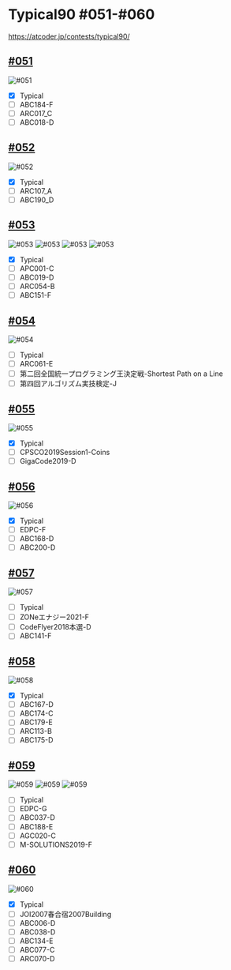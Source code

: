 # Typical90  #051-#060
https://atcoder.jp/contests/typical90/

## [#051](https://atcoder.jp/contests/typical90/tasks/typical90_ay)
![#051](https://github.com/E869120/kyopro_educational_90/blob/main/editorial/051.jpg)
- [x] Typical
- [ ] ABC184-F
- [ ] ARC017_C
- [ ] ABC018-D

## [#052](https://atcoder.jp/contests/typical90/tasks/typical90_az)
![#052](https://github.com/E869120/kyopro_educational_90/blob/main/editorial/052.jpg)
- [x] Typical
- [ ] ARC107_A
- [ ] ABC190_D

## [#053](https://atcoder.jp/contests/typical90/tasks/typical90_ba)
![#053](https://github.com/E869120/kyopro_educational_90/blob/main/editorial/053-01.jpg)
![#053](https://github.com/E869120/kyopro_educational_90/blob/main/editorial/053-02.jpg)
![#053](https://github.com/E869120/kyopro_educational_90/blob/main/editorial/053-03.jpg)
![#053](https://github.com/E869120/kyopro_educational_90/blob/main/editorial/053-04.jpg)
- [x] Typical
- [ ] APC001-C
- [ ] ABC019-D
- [ ] ARC054-B
- [ ] ABC151-F

## [#054](https://atcoder.jp/contests/typical90/tasks/typical90_bb)
![#054](https://github.com/E869120/kyopro_educational_90/blob/main/editorial/054.jpg)
- [ ] Typical
- [ ] ARC061-E
- [ ] 第二回全国統一プログラミング王決定戦-Shortest Path on a Line
- [ ] 第四回アルゴリズム実技検定-J

## [#055](https://atcoder.jp/contests/typical90/tasks/typical90_bc)
![#055](https://github.com/E869120/kyopro_educational_90/blob/main/editorial/055.jpg)
- [x] Typical
- [ ] CPSCO2019Session1-Coins
- [ ] GigaCode2019-D

## [#056](https://atcoder.jp/contests/typical90/tasks/typical90_bd)
![#056](https://github.com/E869120/kyopro_educational_90/blob/main/editorial/056.jpg)
- [x] Typical
- [ ] EDPC-F
- [ ] ABC168-D
- [ ] ABC200-D

## [#057](https://atcoder.jp/contests/typical90/tasks/typical90_be)
![#057](https://github.com/E869120/kyopro_educational_90/blob/main/editorial/057.jpg)
- [ ] Typical
- [ ] ZONeエナジー2021-F
- [ ] CodeFlyer2018本選-D
- [ ] ABC141-F

## [#058](https://atcoder.jp/contests/typical90/tasks/typical90_bf)
![#058](https://github.com/E869120/kyopro_educational_90/blob/main/editorial/058.jpg)
- [x] Typical
- [ ] ABC167-D
- [ ] ABC174-C
- [ ] ABC179-E
- [ ] ARC113-B
- [ ] ABC175-D

## [#059](https://atcoder.jp/contests/typical90/tasks/typical90_bg)
![#059](https://github.com/E869120/kyopro_educational_90/blob/main/editorial/059-01.jpg)
![#059](https://github.com/E869120/kyopro_educational_90/blob/main/editorial/059-02.jpg)
![#059](https://github.com/E869120/kyopro_educational_90/blob/main/editorial/059-03.jpg)

- [ ] Typical
- [ ] EDPC-G
- [ ] ABC037-D
- [ ] ABC188-E
- [ ] AGC020-C
- [ ] M-SOLUTIONS2019-F

## [#060](https://atcoder.jp/contests/typical90/tasks/typical90_bh)
![#060](https://github.com/E869120/kyopro_educational_90/blob/main/editorial/060.jpg)
- [x] Typical
- [ ] JOI2007春合宿2007Building
- [ ] ABC006-D
- [ ] ABC038-D
- [ ] ABC134-E
- [ ] ABC077-C
- [ ] ARC070-D
